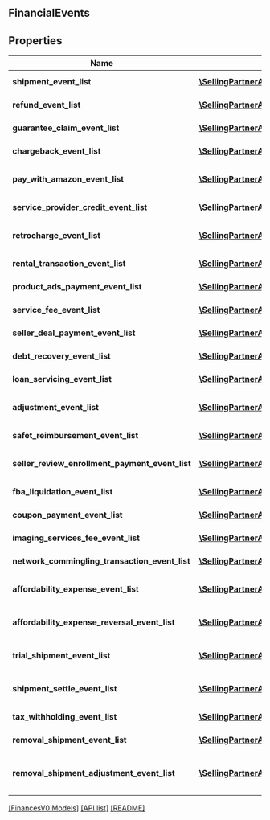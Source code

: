 ## FinancialEvents

## Properties

Name | Type | Description | Notes
------------ | ------------- | ------------- | -------------
**shipment_event_list** | [**\SellingPartnerApi\Model\FinancesV0\ShipmentEvent[]**](ShipmentEvent.md) | A list of shipment event information. | [optional]
**refund_event_list** | [**\SellingPartnerApi\Model\FinancesV0\ShipmentEvent[]**](ShipmentEvent.md) | A list of shipment event information. | [optional]
**guarantee_claim_event_list** | [**\SellingPartnerApi\Model\FinancesV0\ShipmentEvent[]**](ShipmentEvent.md) | A list of shipment event information. | [optional]
**chargeback_event_list** | [**\SellingPartnerApi\Model\FinancesV0\ShipmentEvent[]**](ShipmentEvent.md) | A list of shipment event information. | [optional]
**pay_with_amazon_event_list** | [**\SellingPartnerApi\Model\FinancesV0\PayWithAmazonEvent[]**](PayWithAmazonEvent.md) | A list of events related to the seller&#39;s Pay with Amazon account. | [optional]
**service_provider_credit_event_list** | [**\SellingPartnerApi\Model\FinancesV0\SolutionProviderCreditEvent[]**](SolutionProviderCreditEvent.md) | A list of information about solution provider credits. | [optional]
**retrocharge_event_list** | [**\SellingPartnerApi\Model\FinancesV0\RetrochargeEvent[]**](RetrochargeEvent.md) | A list of information about Retrocharge or RetrochargeReversal events. | [optional]
**rental_transaction_event_list** | [**\SellingPartnerApi\Model\FinancesV0\RentalTransactionEvent[]**](RentalTransactionEvent.md) | A list of rental transaction event information. | [optional]
**product_ads_payment_event_list** | [**\SellingPartnerApi\Model\FinancesV0\ProductAdsPaymentEvent[]**](ProductAdsPaymentEvent.md) | A list of sponsored products payment events. | [optional]
**service_fee_event_list** | [**\SellingPartnerApi\Model\FinancesV0\ServiceFeeEvent[]**](ServiceFeeEvent.md) | A list of information about service fee events. | [optional]
**seller_deal_payment_event_list** | [**\SellingPartnerApi\Model\FinancesV0\SellerDealPaymentEvent[]**](SellerDealPaymentEvent.md) | A list of payment events for deal-related fees. | [optional]
**debt_recovery_event_list** | [**\SellingPartnerApi\Model\FinancesV0\DebtRecoveryEvent[]**](DebtRecoveryEvent.md) | A list of debt recovery event information. | [optional]
**loan_servicing_event_list** | [**\SellingPartnerApi\Model\FinancesV0\LoanServicingEvent[]**](LoanServicingEvent.md) | A list of loan servicing events. | [optional]
**adjustment_event_list** | [**\SellingPartnerApi\Model\FinancesV0\AdjustmentEvent[]**](AdjustmentEvent.md) | A list of adjustment event information for the seller&#39;s account. | [optional]
**safet_reimbursement_event_list** | [**\SellingPartnerApi\Model\FinancesV0\SAFETReimbursementEvent[]**](SAFETReimbursementEvent.md) | A list of SAFETReimbursementEvents. | [optional]
**seller_review_enrollment_payment_event_list** | [**\SellingPartnerApi\Model\FinancesV0\SellerReviewEnrollmentPaymentEvent[]**](SellerReviewEnrollmentPaymentEvent.md) | A list of information about fee events for the Early Reviewer Program. | [optional]
**fba_liquidation_event_list** | [**\SellingPartnerApi\Model\FinancesV0\FBALiquidationEvent[]**](FBALiquidationEvent.md) | A list of FBA inventory liquidation payment events. | [optional]
**coupon_payment_event_list** | [**\SellingPartnerApi\Model\FinancesV0\CouponPaymentEvent[]**](CouponPaymentEvent.md) | A list of coupon payment event information. | [optional]
**imaging_services_fee_event_list** | [**\SellingPartnerApi\Model\FinancesV0\ImagingServicesFeeEvent[]**](ImagingServicesFeeEvent.md) | A list of fee events related to Amazon Imaging services. | [optional]
**network_commingling_transaction_event_list** | [**\SellingPartnerApi\Model\FinancesV0\NetworkComminglingTransactionEvent[]**](NetworkComminglingTransactionEvent.md) | A list of network commingling transaction events. | [optional]
**affordability_expense_event_list** | [**\SellingPartnerApi\Model\FinancesV0\AffordabilityExpenseEvent[]**](AffordabilityExpenseEvent.md) | A list of expense information related to an affordability promotion. | [optional]
**affordability_expense_reversal_event_list** | [**\SellingPartnerApi\Model\FinancesV0\AffordabilityExpenseEvent[]**](AffordabilityExpenseEvent.md) | A list of expense information related to an affordability promotion. | [optional]
**trial_shipment_event_list** | [**\SellingPartnerApi\Model\FinancesV0\TrialShipmentEvent[]**](TrialShipmentEvent.md) | A list of information about trial shipment financial events. | [optional]
**shipment_settle_event_list** | [**\SellingPartnerApi\Model\FinancesV0\ShipmentEvent[]**](ShipmentEvent.md) | A list of information about shipment settle financial events. | [optional]
**tax_withholding_event_list** | [**\SellingPartnerApi\Model\FinancesV0\TaxWithholdingEvent[]**](TaxWithholdingEvent.md) | List of TaxWithholding events. | [optional]
**removal_shipment_event_list** | [**\SellingPartnerApi\Model\FinancesV0\RemovalShipmentEvent[]**](RemovalShipmentEvent.md) | A list of removal shipment event information. | [optional]
**removal_shipment_adjustment_event_list** | [**\SellingPartnerApi\Model\FinancesV0\RemovalShipmentAdjustmentEvent[]**](RemovalShipmentAdjustmentEvent.md) | A comma-delimited list of Removal shipmentAdjustment details for FBA inventory. | [optional]

[[FinancesV0 Models]](../) [[API list]](../../Api) [[README]](../../../README.md)
